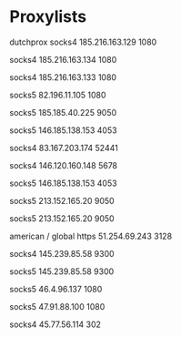# Proxylists

dutchprox
socks4 185.216.163.129 1080

socks4 185.216.163.134 1080

socks4 185.216.163.133 1080

socks5 82.196.11.105 1080

socks5 185.185.40.225 9050

socks5 146.185.138.153 4053

socks4 83.167.203.174 52441

socks4 146.120.160.148 5678

socks5 146.185.138.153 4053

socks5 213.152.165.20 9050

socks5 213.152.165.20 9050

american / global
https 51.254.69.243 3128

socks4 145.239.85.58 9300

socks5 145.239.85.58 9300

socks5 46.4.96.137 1080

socks5 47.91.88.100 1080

socks4 45.77.56.114 302
